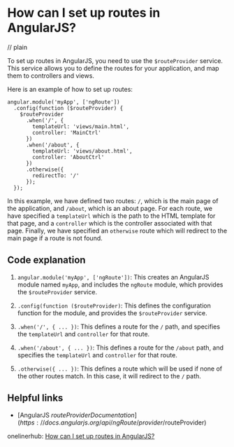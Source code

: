 # How can I set up routes in AngularJS?
// plain

To set up routes in AngularJS, you need to use the `$routeProvider` service. This service allows you to define the routes for your application, and map them to controllers and views.

Here is an example of how to set up routes:

```
angular.module('myApp', ['ngRoute'])
  .config(function ($routeProvider) {
    $routeProvider
      .when('/', {
        templateUrl: 'views/main.html',
        controller: 'MainCtrl'
      })
      .when('/about', {
        templateUrl: 'views/about.html',
        controller: 'AboutCtrl'
      })
      .otherwise({
        redirectTo: '/'
      });
  });
```

In this example, we have defined two routes: `/`, which is the main page of the application, and `/about`, which is an about page. For each route, we have specified a `templateUrl` which is the path to the HTML template for that page, and a `controller` which is the controller associated with that page. Finally, we have specified an `otherwise` route which will redirect to the main page if a route is not found.

## Code explanation


1. `angular.module('myApp', ['ngRoute'])`: This creates an AngularJS module named `myApp`, and includes the `ngRoute` module, which provides the `$routeProvider` service.

2. `.config(function ($routeProvider)`: This defines the configuration function for the module, and provides the `$routeProvider` service.

3. `.when('/', { ... })`: This defines a route for the `/` path, and specifies the `templateUrl` and `controller` for that route.

4. `.when('/about', { ... })`: This defines a route for the `/about` path, and specifies the `templateUrl` and `controller` for that route.

5. `.otherwise({ ... })`: This defines a route which will be used if none of the other routes match. In this case, it will redirect to the `/` path.

## Helpful links

- [AngularJS $routeProvider Documentation](https://docs.angularjs.org/api/ngRoute/provider/$routeProvider)

onelinerhub: [How can I set up routes in AngularJS?](https://onelinerhub.com/angularjs/how-can-i-set-up-routes-in-angularjs)
